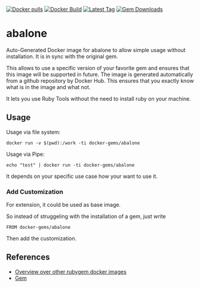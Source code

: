 [![Docker pulls](https://img.shields.io/docker/pulls/rubygem/abalone.svg)](https://hub.docker.com/r/rubygem/abalone/)
[![Docker Build](https://img.shields.io/docker/automated/rubygem/abalone.svg)](https://hub.docker.com/r/rubygem/abalone/)
[![Latest Tag](https://img.shields.io/github/tag/docker-rubygem/abalone.svg)](https://hub.docker.com/r/rubygem/abalone/)
[![Gem Downloads](https://img.shields.io/gem/dt/abalone.svg)](https://rubygems.org/gems/abalone/)
# abalone

Auto-Generated Docker image for abalone to allow simple usage without installation.
It is in sync with the original gem.

This allows to use a specific version of your favorite gem and ensures that this image will be supported in future.
The image is generated automatically from a github repository by Docker Hub.
This ensures that you exactly know what is in the image and what not.

It lets you use Ruby Tools without the need to install ruby on your machine.

## Usage

Usage via file system:

`docker run -v $(pwd):/work -ti docker-gems/abalone`

Usage via Pipe:

`echo "test" | docker run -ti docker-gems/abalone`

It depends on your specific use case how your want to use it.

### Add Customization

For extension, it could be used as base image.

So instead of struggeling with the installation of a gem, just write

`FROM docker-gems/abalone`

Then add the customization.

## References

 - [Overview over other rubygem docker images](https://github.com/thinkbot/docker-rubygem)
 - [Gem](https://rubygems.org/gems/abalone/)
